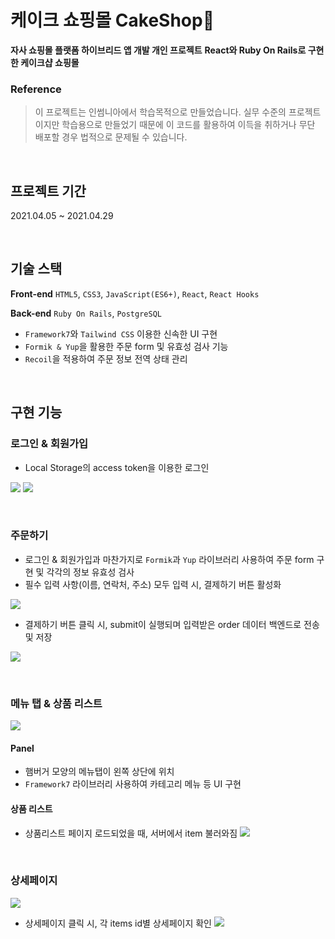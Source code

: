 # 케이크 쇼핑몰 CakeShop🍰

**자사 쇼핑몰 플랫폼 하이브리드 앱 개발 개인 프로젝트**
**React와 Ruby On Rails로 구현한 케이크샵 쇼핑몰**


### Reference

> 이 프로젝트는 인썸니아에서 학습목적으로 만들었습니다. 실무 수준의 프로젝트이지만 학습용으로 만들었기 때문에 이 코드를 활용하여 이득을 취하거나 무단 배포할 경우 법적으로 문제될 수 있습니다.

</br>

## 프로젝트 기간

2021.04.05 ~ 2021.04.29

</br>

## 기술 스택

**Front-end**
`HTML5`, `CSS3`, `JavaScript(ES6+)`, `React`, `React Hooks`

**Back-end**
`Ruby On Rails`, `PostgreSQL`

- `Framework7`와 `Tailwind CSS` 이용한 신속한 UI 구현
- `Formik & Yup`을 활용한 주문 form 및 유효성 검사 기능
- `Recoil`을 적용하여 주문 정보 전역 상태 관리

</br>

## 구현 기능

### 로그인 & 회원가입
- Local Storage의 access token을 이용한 로그인

![](https://images.velog.io/images/sodait/post/cfb80e20-f92b-4f16-90fd-a98b3e7735d6/login.gif)
![](https://images.velog.io/images/sodait/post/5ea4e4bc-9719-42bf-8d25-02d6dbd08f95/image.png)


</br>

### 주문하기
- 로그인 & 회원가입과 마찬가지로 `Formik`과 `Yup` 라이브러리 사용하여 주문 form 구현 및 각각의 정보 유효성 검사
- 필수 입력 사항(이름, 연락처, 주소) 모두 입력 시, 결제하기 버튼 활성화

![](https://images.velog.io/images/sodait/post/da78fbb0-bea2-4be5-80d7-17a4268aeccc/order_yup.jpg)

- 결제하기 버튼 클릭 시, submit이 실행되며 입력받은 order 데이터 백엔드로 전송 및 저장

![](https://images.velog.io/images/sodait/post/e200abc6-5663-467c-a919-603f4e095ae9/image.png)

</br>

### 메뉴 탭 & 상품 리스트
![](https://images.velog.io/images/sodait/post/c67f7b0f-305b-421d-b03a-d30eef0174d3/product_list.gif)

#### Panel
- 햄버거 모양의 메뉴탭이 왼쪽 상단에 위치
- `Framework7` 라이브러리 사용하여 카테고리 메뉴 등 UI 구현

#### 상품 리스트
- 상품리스트 페이지 로드되었을 때, 서버에서 item 불러와짐
![](https://images.velog.io/images/sodait/post/3cf7e2e9-a3b5-4818-8a45-15dc66789cb1/image.png)

</br>

### 상세페이지

![](https://images.velog.io/images/sodait/post/4a781a4a-1c75-4e34-8673-de665d117b80/product_detail.gif)

- 상세페이지 클릭 시, 각 items id별 상세페이지 확인
![](https://images.velog.io/images/sodait/post/34749367-25a1-4003-b325-f584691c74aa/image.png)







